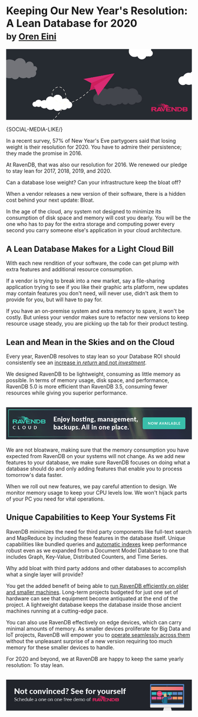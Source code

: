 # Keeping Our New Year's Resolution: A Lean Database for 2020 <br/><small>by <a href="mailto:ayende@hibernatingrhinos.com">Oren Eini</a></small>

![For 2020 and beyond, RavenDB promises to keep its NoSQL Database lean and mean.](images/a-lean-nosql-database-for-2020.jpg)

{SOCIAL-MEDIA-LIKE/}
<br/>

In a recent survey, 57% of New Year's Eve partygoers said that losing weight is their resolution for 2020. You have to admire their persistence; they made the promise in 2016.

At RavenDB, that was also our resolution for 2016. We renewed our pledge to stay lean for 2017, 2018, 2019, and 2020.

Can a database lose weight? Can your infrastructure keep the bloat off?

When a vendor releases a new version of their software, there is a hidden cost behind your next update: Bloat.

In the age of the cloud, any system not designed to minimize its consumption of disk space and memory will cost you dearly. You will be the one who has to pay for the extra storage and computing power every second you carry someone else's application in your cloud architecture.

## A Lean Database Makes for a Light Cloud Bill

With each new rendition of your software, the code can get plump with extra features and additional resource consumption.

If a vendor is trying to break into a new market, say a file-sharing application trying to see if you like their graphic arts platform, new updates may contain features you don't need, will never use, didn't ask them to provide for you, but will have to pay for.

If you have an on-premise system and extra memory to spare, it won't be costly. But unless your vendor makes sure to refactor new versions to keep resource usage steady, you are picking up the tab for their product testing.

## Lean and Mean in the Skies and on the Cloud

Every year, RavenDB resolves to stay lean so your Database ROI should consistently see an [increase in *return* and not *investment*](https://ravendb.net/articles/cost-benefits-ravendb-nosql-acid-database).

We designed RavenDB to be lightweight, consuming as little memory as possible. In terms of memory usage, disk space, and performance, RavenDB 5.0 is more efficient than RavenDB 3.5, consuming fewer resources while giving you superior performance.<br/>
<br/>
<div class="margin-bottom">
    <a href="https://cloud.ravendb.net"><img src="images/ravendb-cloud.png" class="img-responsive m-0-auto" alt="Managed Cloud Hosting"/></a>
</div>
<br/>
We are not bloatware, making sure that the memory consumption you have expected from RavenDB on your systems will not change. As we add new features to your database, we make sure RavenDB focuses on doing what a database should do and only adding features that enable you to process tomorrow's data faster.

When we roll out new features, we pay careful attention to design. We monitor memory usage to keep your CPU levels low. We won't hijack parts of your PC you need for vital operations.

## Unique Capabilities to Keep Your Systems Fit

RavenDB minimizes the need for third party components like full-text search and MapReduce by including these features in the database itself. Unique capabilities like bundled queries and [automatic indexes](https://ravendb.net/features/indexes/auto-indexes) keep performance robust even as we expanded from a Document Model Database to one that includes Graph, Key-Value, Distributed Counters, and Time Series.

Why add bloat with third party addons and other databases to accomplish what a single layer will provide?

You get the added benefit of being able to [run RavenDB efficiently on older and smaller machines](https://ravendb.net/articles/ravendb-point-of-sale-raspberry-pi-acid). Long-term projects budgeted for just one set of hardware can see that equipment become antiquated at the end of the project. A lightweight database keeps the database inside those ancient machines running at a cutting-edge pace.

You can also use RavenDB effectively on edge devices, which can carry minimal amounts of memory. As smaller devices proliferate for Big Data and IoT projects, RavenDB will empower you to [operate seamlessly across them](https://ravendb.net/learn/inside-ravendb-book/reader/4.0/7-scaling-distributed-work-in-ravendb) without the unpleasant surprise of a new version requiring too much memory for these smaller devices to handle.

For 2020 and beyond, we at RavenDB are happy to keep the same yearly resolution: To stay lean.<br/>
<br/>
<div>
    <a href="https://ravendb.net/live-demo"><img src="images/see-for-yourself.png" class="img-responsive m-0-auto" alt="Schedule a one on one free demo of RavenDB"></a>
</div>
<br/>